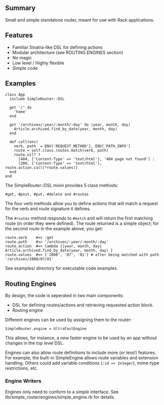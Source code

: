 
Summary
-------
Small and simple standalone router, meant for use with Rack applications.

Features
--------
* Familiar Sinatra-like DSL for defining actions
* Modular architecture (see ROUTING ENGINES section)
* No magic
* Low level / Highly flexible
* Simple code

Examples
--------

    class App
      include SimpleRouter::DSL

      get '/' do
        'home'
      end

      get '/archives/:year/:month/:day' do |year, month, day|
        Article.archived.find_by_date(year, month, day)
      end

      def call(env)
        verb, path  = ENV['REQUEST_METHOD'], ENV['PATH_INFO']
        route = self.class.routes.match(verb, path)
        route.nil? ?
          [404, {'Content-Type' => 'text/html'}, '404 page not found'] :
          [200, {'Content-Type' => 'text/html'}, route.action.call(*route.values)]
      end
    end

The SimpleRouter::DSL mixin provides 5 class methods:

    #get, #post, #put, #delete and #routes

The four verb methods allow you to define actions that will match a request for
the verb and route signature it defines.

The `#routes` method responds to `#match` and will return the first matching
route (in order they were defined). The route returned is a simple object; for
the second route in the example above, you get:

    route.verb    #=> :get
    route.path    #=> '/archives/:year/:month/:day'
    route.action  #=> lambda {|year, month, day| Article.archived.find_by_date(year, month, day) }
    route.values  #=> ['2008', '07', '01'] # after being matched with path '/archives/2008/07/01'

See examples/ directory for executable code examples.

Routing Engines
---------------
By design, the code is seperated in two main components:

* DSL for defining routes/actions and retrieving requested action block.
* Routing engine

Different engines can be used by assigning them to the router:

    SimpleRouter.engine = UltraFastEngine

This allows, for instance, a new faster engine to be used by an app without
changes in the top level DSL.

Engines can also allow route definitions to include more (or less!) features.
For example, the built-in SimpleEngine allows route variables and extension
handling. Others could add variable conditions (`:id => Integer`), mime-type
restrictions, etc.

### Engine Writers

Engines only need to conform to a simple interface. See
lib/simple_router/engines/simple_engine.rb for details.

